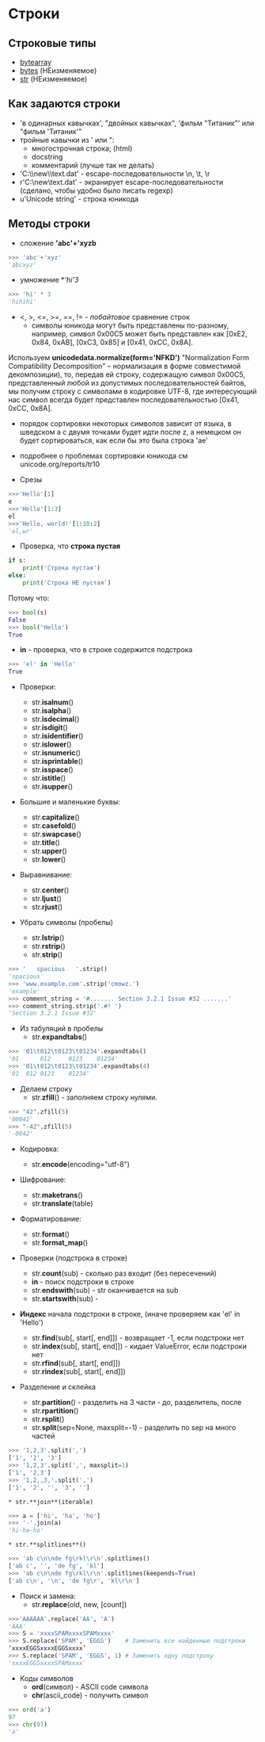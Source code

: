 # Строки

## Строковые типы

* [bytearray](https://docs.python.org/3/library/stdtypes.html?highlight=bytearray#bytearray)
* [bytes](https://docs.python.org/3/library/stdtypes.html?highlight=bytearray#bytes) (НЕизменяемое)
* [str](https://docs.python.org/3/library/stdtypes.html?highlight=bytearray#text-sequence-type-str) (НЕизменяемое)

## Как задаются строки

* 'в одинарных кавычках', "двойных кавычках", 'фильм "Титаник"' или "фильм 'Титаник'"
* тройные кавычки из ' или ":
  * многострочная строка; (html)
  * docstring
  * комментарий (лучше так не делать)
* 'C:\\\\new\\\\text.dat' - escape-последовательности \\n, \\t, \\r
* r'C:\\new\\text.dat' - экранирует escape-последовательности (сделано, чтобы удобно было писать regexp)
* u'Unicode string' - строка юникода

## Методы строки

* сложение **'abc'+'xyzb**
```python
>>> 'abc'+'xyz'
'abcxyz'
```

* умножение **'hi'*3**
```python
>>> 'hi' * 3
'hihihi'
```

* <, >, <=, >=, ==, != - _побайтовое_ сравнение строк
  * символы юникода могут быть представлены по-разному, например, символ 0x00C5 может быть представлен как \[0xE2, 0x84, 0xAB\], \[0xC3, 0x85\] и \[0x41, 0xCC, 0x8A\]. 
  
Используем **unicodedata.normalize(form='NFKD')** "Normalization Form Compatibility Decomposition" – нормализация в форме совместимой декомпозиции), то, передав ей строку, содержащую символ 0x00C5, представленный любой из допустимых последовательностей байтов, мы получим строку с символами в кодировке UTF-8, где интересующий нас символ всегда будет представлен последовательностью \[0x41, 0xCC, 0x8A\].

  * порядок сортировки некоторых символов зависит от языка, в шведском a с двумя точками будет идти после z, а немецком он будет сортироваться, как если бы это была строка 'ae'
  
  * подробнее о проблемах сортировки юникода см unicode.org/reports/tr10

* Срезы
```python
>>>'Hello'[1]
e
>>>'Hello'[1:3]
el
>>>'Hello, world!'[1:10:2]
'el,wr'
```

* Проверка, что **строка пустая**
```python
if s:
    print('Строка пустая')
else:
    print('Строка НЕ пустая')
```
Потому что:
```python
>>> bool(s)
False
>>> bool('Hello')
True
```

* **in** - проверка, что в строке содержится подстрока
```python
>>> 'el' in 'Hello'
True
```
*   Проверки:
    * str.**isalnum**()
    * str.**isalpha**()
    * str.**isdecimal**()
    * str.**isdigit**()
    * str.**isidentifier**()
    * str.**islower**()
    * str.**isnumeric**()
    * str.**isprintable**()
    * str.**isspace**()
    * str.**istitle**()
    * str.**isupper**()

*   Большие и маленькие буквы:
    * str.**capitalize**()
    * str.**casefold**()
    * str.**swapcase**()
    * str.**title**()
    * str.**upper**()
    * str.**lower**()
    
*   Выравнивание:
    * str.**center**()
    * str.**ljust**()
    * str.**rjust**()

*   Убрать символы (пробелы)
    * str.**lstrip**()
    * str.**rstrip**()
    * str.**strip**()
```python
>>> '   spacious   '.strip()
'spacious'
>>> 'www.example.com'.strip('cmowz.')
'example'
>>> comment_string = '#....... Section 3.2.1 Issue #32 .......'
>>> comment_string.strip('.#! ')
'Section 3.2.1 Issue #32'
```
* Из табуляций в пробелы
    * str.**expandtabs**()
```python
>>> '01\t012\t0123\t01234'.expandtabs()
'01      012     0123    01234'
>>> '01\t012\t0123\t01234'.expandtabs(4)
'01  012 0123    01234'
```
*   Делаем строку
    * str.**zfill**() - заполняем строку нулями.
```python
>>> "42".zfill(5)
'00042'
>>> "-42".zfill(5)
'-0042'
```
*   Кодировка:
    * str.**encode**(encoding="utf-8")

*   Шифрование:
    * str.**maketrans**()
    * str.**translate**(table)

*   Форматирование:
    * str.**format**()
    * str.**format_map**()

*   Проверки (подстрока в строке)
    * str.**count**(sub) - сколько раз входит (без пересечений)
    * **in** - поиск подстроки в строке
    * str.**endswith**(sub) - str оканчивается на sub
    * str.**startswith**(sub) - 

*   **Индекс** начала подстроки в строке, (иначе проверяем как 'el' in 'Hello')
    * str.**find**(sub\[, start\[, end\]\]) - возвращает -1, если подстроки нет
    * str.**index**(sub\[, start\[, end\]\]) - кидает ValueError, если подстроки нет
    * str.**rfind**(sub\[, start\[, end\]\])
    * str.**rindex**(sub\[, start\[, end\]\])

*   Разделение и склейка
    * str.**partition**() - разделить на 3 части - до, разделитель, после
    * str.**rpartition**()
    * str.**rsplit**()
    * str.**split**(sep=None, maxsplit=-1) - разделить по sep на много частей
```python
>>> '1,2,3'.split(',')
['1', '2', '3']
>>> '1,2,3'.split(',', maxsplit=1)
['1', '2,3']
>>> '1,2,,3,'.split(',')
['1', '2', '', '3', '']
```
    * str.**join**(iterable)
```python
>>> a = ['hi', 'ha', 'ho']
>>> '-'.join(a)
'hi-ha-ho'
```
    * str.**splitlines**()
```python
>>> 'ab c\n\nde fg\rkl\r\n'.splitlines()
['ab c', '', 'de fg', 'kl']
>>> 'ab c\n\nde fg\rkl\r\n'.splitlines(keepends=True)
['ab c\n', '\n', 'de fg\r', 'kl\r\n']
```
*   Поиск и замена:
    * str.**replace**(old, new, \[count\])
```python
>>>'AAAAAA'.replace('AA', 'A')
'AAA'
>>> S = 'xxxxSPAMxxxxSPAMxxxx'
>>> S.replace('SPAM', 'EGGS')    # Заменить все найденные подстроки
‘xxxxEGGSxxxxEGGSxxxx’
>>> S.replace('SPAM', 'EGGS', 1) # Заменить одну подстроку
'xxxxEGGSxxxxSPAMxxxx'
```

*   Коды символов
    * **ord**(символ) - ASCII code символа
    * **chr**(ascii_code) - получить символ
```python
>>> ord('a')
97
>>> chr(97)
'a'
```
